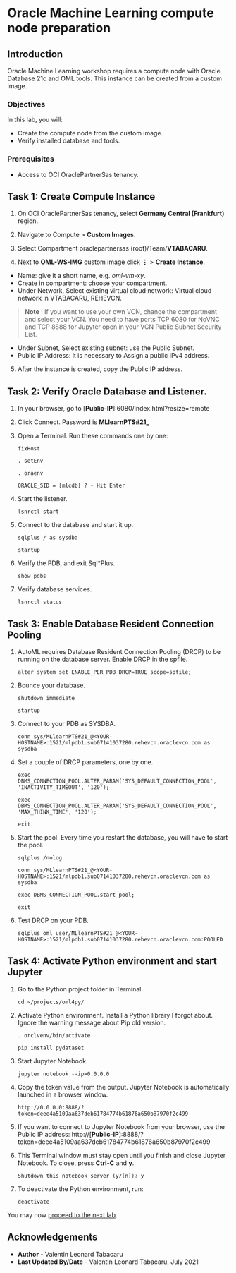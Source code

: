 # Oracle Machine Learning compute node preparation

## Introduction

Oracle Machine Learning workshop requires a compute node with Oracle Database 21c and OML tools. This instance can be created from a custom image.

### Objectives

In this lab, you will:
* Create the compute node from the custom image.
* Verify installed database and tools.

### Prerequisites

* Access to OCI OraclePartnerSas tenancy.

## Task 1: Create Compute Instance

1. On OCI OraclePartnerSas tenancy, select **Germany Central (Frankfurt)** region.

2. Navigate to Compute > **Custom Images**.

3. Select Compartment oraclepartnersas (root)/Team/**VTABACARU**.

4. Next to **OML-WS-IMG** custom image click **⋮** > **Create Instance**.

- Name: give it a short name, e.g. *oml-vm-xy*.
- Create in compartment: choose your compartment.
- Under Network, Select existing virtual cloud network: Virtual cloud network in VTABACARU, REHEVCN.

> **Note** : If you want to use your own VCN, change the compartment and select your VCN. You need to have ports TCP 6080 for NoVNC and TCP 8888 for Jupyter open in your VCN Public Subnet Security List.

- Under Subnet, Select existing subnet: use the Public Subnet.
- Public IP Address: it is necessary to Assign a public IPv4 address.

5. After the instance is created, copy the Public IP address.


## Task 2: Verify Oracle Database and Listener.

1. In your browser, go to [**Public-IP**]:6080/index.html?resize=remote

2. Click Connect. Password is **MLlearnPTS#21_**

3. Open a Terminal. Run these commands one by one:

    ````
    fixHost

    . setEnv

    . oraenv

    ORACLE_SID = [mlcdb] ? - Hit Enter
    ````

4. Start the listener.

    ````
    lsnrctl start
    ````

5. Connect to the database and start it up.

    ````
    sqlplus / as sysdba

    startup
    ````

6. Verify the PDB, and exit Sql*Plus.

    ````
    show pdbs
    ````

7. Verify database services.

    ````
    lsnrctl status
    ````


## Task 3: Enable Database Resident Connection Pooling

1. AutoML requires Database Resident Connection Pooling (DRCP) to be running on the database server. Enable DRCP in the spfile.

    ````
    alter system set ENABLE_PER_PDB_DRCP=TRUE scope=spfile;
    ````

2. Bounce your database.

    ````
    shutdown immediate

    startup
    ````

3. Connect to your PDB as SYSDBA.

    ````
    conn sys/MLlearnPTS#21_@<YOUR-HOSTNAME>:1521/mlpdb1.sub07141037280.rehevcn.oraclevcn.com as sysdba
    ````

4. Set a couple of DRCP parameters, one by one.

    ````
    exec DBMS_CONNECTION_POOL.ALTER_PARAM('SYS_DEFAULT_CONNECTION_POOL', 'INACTIVITY_TIMEOUT', '120');

    exec DBMS_CONNECTION_POOL.ALTER_PARAM('SYS_DEFAULT_CONNECTION_POOL', 'MAX_THINK_TIME', '120');

    exit
    ````

5. Start the pool. Every time you restart the database, you will have to start the pool.

    ````
    sqlplus /nolog

    conn sys/MLlearnPTS#21_@<YOUR-HOSTNAME>:1521/mlpdb1.sub07141037280.rehevcn.oraclevcn.com as sysdba

    exec DBMS_CONNECTION_POOL.start_pool;

    exit
    ````

6. Test DRCP on your PDB.

    ````
    sqlplus oml_user/MLlearnPTS#21_@<YOUR-HOSTNAME>:1521/mlpdb1.sub07141037280.rehevcn.oraclevcn.com:POOLED
    ````


## Task 4: Activate Python environment and start Jupyter

1. Go to the Python project folder in Terminal.

    ````
    cd ~/projects/oml4py/
    ````

2. Activate Python environment. Install a Python library I forgot about. Ignore the warning message about Pip old version.

    ````
    . orclvenv/bin/activate

    pip install pydataset
    ````

3. Start Jupyter Notebook.

    ````
    jupyter notebook --ip=0.0.0.0​
    ````

4. Copy the token value from the output. Jupyter Notebook is automatically launched in a browser window.

    ````
    http://0.0.0.0​:8888/?token=deee4a5109aa637deb61784774b61876a650b87970f2c499
    ````

5. If you want to connect to Jupyter Notebook from your browser, use the Public IP address: http://[**Public-IP**]:8888/?token=deee4a5109aa637deb61784774b61876a650b87970f2c499

6. This Terminal window must stay open until you finish and close Jupyter Notebook. To close, press **Ctrl-C** and **y**.

    ````
    Shutdown this notebook server (y/[n])? y
    ````

7. To deactivate the Python environment, run:

    ````
    deactivate
    ````

You may now [proceed to the next lab](#next).

## Acknowledgements
* **Author** - Valentin Leonard Tabacaru
* **Last Updated By/Date** -  Valentin Leonard Tabacaru, July 2021
